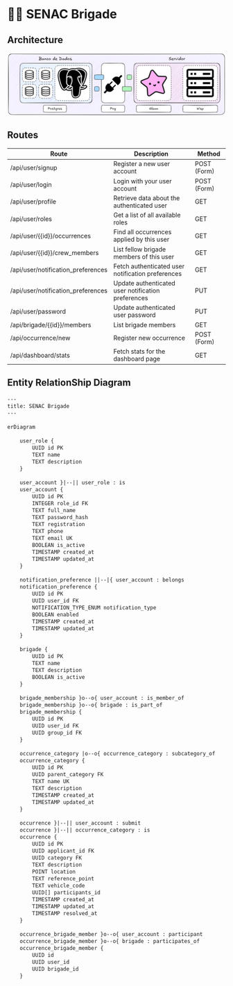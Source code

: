 <!-- markdownlint-disable  MD013 -->

# 👩‍🚒 SENAC Brigade

## Architecture

![Backend Architecture](assets/backend_architecture.png)

## Routes

| Route                              | Description                                        | Method      |
| ---------------------------------- | -------------------------------------------------- | ----------- |
| /api/user/signup                   | Register a new user account                        | POST (Form) |
| /api/user/login                    | Login with your user account                       | POST (Form) |
| /api/user/profile                  | Retrieve data about the authenticated user         | GET         |
| /api/user/roles                    | Get a list of all available roles                  | GET         |
| /api/user/{{id}}/occurrences       | Find all occurrences applied by this user          | GET         |
| /api/user/{{id}}/crew_members      | List fellow brigade members of this user           | GET         |
| /api/user/notification_preferences | Fetch authenticated user notification preferences  | GET         |
| /api/user/notification_preferences | Update authenticated user notification preferences | PUT         |
| /api/user/password                 | Update authenticated user password                 | PUT         |
| /api/brigade/{{id}}/members        | List brigade members                               | GET         |
| /api/occurrence/new                | Register new occurrence                            | POST (Form) |
| /api/dashboard/stats               | Fetch stats for the dashboard page                 | GET         |

## Entity RelationShip Diagram

```mermaid
---
title: SENAC Brigade
---

erDiagram

    user_role {
        UUID id PK
        TEXT name
        TEXT description
    }

    user_account }|--|| user_role : is
    user_account {
        UUID id PK
        INTEGER role_id FK
        TEXT full_name
        TEXT password_hash
        TEXT registration
        TEXT phone
        TEXT email UK
        BOOLEAN is_active
        TIMESTAMP created_at
        TIMESTAMP updated_at
    }

    notification_preference ||--|{ user_account : belongs
    notification_preference {
        UUID id PK
        UUID user_id FK
        NOTIFICATION_TYPE_ENUM notification_type
        BOOLEAN enabled
        TIMESTAMP created_at
        TIMESTAMP updated_at
    }

    brigade {
        UUID id PK
        TEXT name
        TEXT description
        BOOLEAN is_active
    }

    brigade_membership }o--o{ user_account : is_member_of
    brigade_membership }o--o{ brigade : is_part_of
    brigade_membership {
        UUID id PK
        UUID user_id FK
        UUID group_id FK
    }

    occurrence_category |o--o{ occurrence_category : subcategory_of
    occurrence_category {
        UUID id PK
        UUID parent_category FK
        TEXT name UK
        TEXT description
        TIMESTAMP created_at
        TIMESTAMP updated_at
    }

    occurrence }|--|| user_account : submit
    occurrence }|--|| occurrence_category : is
    occurrence {
        UUID id PK
        UUID applicant_id FK
        UUID category FK
        TEXT description
        POINT location
        TEXT reference_point
        TEXT vehicle_code
        UUID[] participants_id
        TIMESTAMP created_at
        TIMESTAMP updated_at
        TIMESTAMP resolved_at
    }

    occurrence_brigade_member }o--o{ user_account : participant
    occurrence_brigade_member }o--o{ brigade : participates_of
    occurrence_brigade_member {
        UUID id
        UUID user_id
        UUID brigade_id
    }
```
